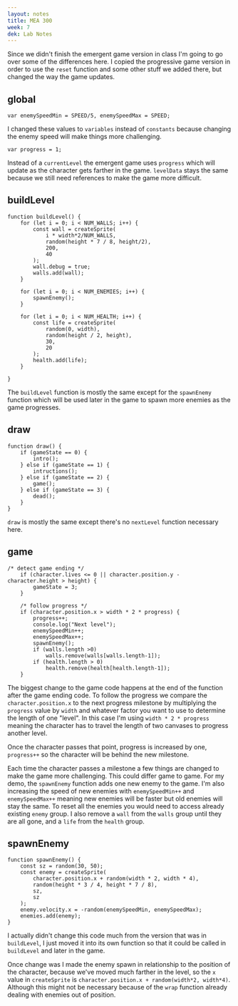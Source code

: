 ```yaml
---
layout: notes
title: MEA 300
week: 7
dek: Lab Notes
---
```


Since we didn't finish the emergent game version in class I'm going to go over some of the differences here.  I copied the progressive game version in order to use the `reset` function and some other stuff we added there, but changed the way the game updates.

## global

```
var enemySpeedMin = SPEED/5, enemySpeedMax = SPEED;
```

I changed these values to `variables` instead of `constants` because changing the enemy speed will make things more challenging.

```
var progress = 1;
```

Instead of a `currentLevel` the emergent game uses `progress` which will update as the character gets farther in the game.  `levelData` stays the same because we still need references to make the game more difficult.

## buildLevel

```
function buildLevel() {
	for (let i = 0; i < NUM_WALLS; i++) {
		const wall = createSprite(
			i * width*2/NUM_WALLS,
			random(height * 7 / 8, height/2),
			200,
			40
		);
		wall.debug = true;
		walls.add(wall);
	}
	
	for (let i = 0; i < NUM_ENEMIES; i++) {
		spawnEnemy();
	}
	
	for (let i = 0; i < NUM_HEALTH; i++) {
		const life = createSprite(
			random(0, width),
			random(height / 2, height),
			30,
			20
		);
		health.add(life);
	}
	
}
```

The `buildLevel` function is mostly the same except for the `spawnEnemy` function which will be used later in the game to spawn more enemies as the game progresses.

## draw

```
function draw() {
	if (gameState == 0) {
		intro();
	} else if (gameState == 1) {
		intructions();
	} else if (gameState == 2) {
		game();
	} else if (gameState == 3) {
		dead();
	}
}
```

`draw` is mostly the same except there's no `nextLevel` function necessary here.

## game

```
/* detect game ending */
	if (character.lives <= 0 || character.position.y - character.height > height) {
		gameState = 3;
	}
	
	/* follow progress */
	if (character.position.x > width * 2 * progress) {
		progress++;
		console.log("Next level");
		enemySpeedMin++;
		enemySpeedMax++;
		spawnEnemy();
		if (walls.length >0)
			walls.remove(walls[walls.length-1]);
		if (health.length > 0) 
			health.remove(health[health.length-1]);
	}
```

The biggest change to the game code happens at the end of the function after the game ending code.  To follow the progress we compare the `character.position.x` to the next progress milestone by multiplying the `progress` value by `width` and whatever factor you want to use to determine the length of one "level".  In this case I'm using `width * 2 * progress` meaning the character has to travel the length of two canvases to progress another level.  

Once the character passes that point, progress is increased by one, `progress++` so the character will be behind the new milestone.

Each time the character passes a milestone a few things are changed to make the game more challenging.  This could differ game to game.  For my demo, the `spawnEnemy` function adds one new enemy to the game.  I'm also increasing the speed of new enemies with `enemySpeedMin++` and `enemySpeedMax++` meaning new enemies will be faster but old enemies will stay the same.  To reset all the enemies you would need to access already existing `enemy` group.  I also remove a `wall` from the `walls` group until they are all gone, and a `life` from the `health` group.

## spawnEnemy

```
function spawnEnemy() {
	const sz = random(30, 50);
	const enemy = createSprite(
		character.position.x + random(width * 2, width * 4),
		random(height * 3 / 4, height * 7 / 8),
		sz,
		sz
	);
	enemy.velocity.x = -random(enemySpeedMin, enemySpeedMax);
	enemies.add(enemy);
}
```

I actually didn't change this code much from the version that was in `buildLevel`, I just moved it into its own function so that it could be called in `buildLevel` and later in the game.

Once change was I made the enemy spawn in relationship to the position of the character, because we've moved much farther in the level, so the `x` value in `createSprite` is `character.position.x + random(width*2, width*4)`.  Although this might not be necessary because of the `wrap` function already dealing with enemies out of position.